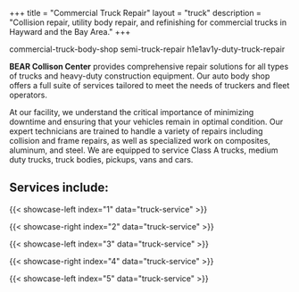 +++
title = "Commercial Truck Repair"
layout = "truck"
description = "Collision repair, utility body repair, and refinishing for commercial trucks in Hayward and the Bay Area."
+++

commercial-truck-body-shop
semi-truck-repair
h1e1av1y-duty-truck-repair


**BEAR Collison Center** provides comprehensive repair solutions for all types
of trucks and heavy-duty construction equipment. Our auto body shop offers a
full suite of services tailored to meet the needs of truckers and fleet
operators.

At our facility, we understand the critical importance of minimizing downtime
and ensuring that your vehicles remain in optimal condition. Our expert
technicians are trained to handle a variety of repairs including collision and
frame repairs, as well as specialized work on composites, aluminum, and steel.
We are equipped to service Class A trucks, medium duty trucks, truck bodies,
pickups, vans and cars.

## Services include:

{{< showcase-left index="1" data="truck-service" >}}

{{< showcase-right index="2" data="truck-service" >}}

{{< showcase-left index="3" data="truck-service" >}}

{{< showcase-right index="4" data="truck-service" >}}

{{< showcase-left index="5" data="truck-service" >}}